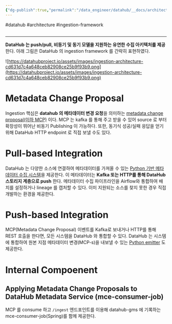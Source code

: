 ```yaml
---
{"dg-publish":true,"permalink":"/data_engineer/datahub/__docs/architecture/datahub-architecture-ingestion-framework/","dgPassFrontmatter":true,"noteIcon":"","created":"","updated":""}
---
```


#datahub #architecture #ingestion-framework

```toc
```
---

**DataHub 는 push/pull, 비동기 및 동기 모델을 지원하는 유연한 수집 아키텍처를 제공**한다. 아래 그림은 DataHub 의 ingestion framework 를 간략히 표현하였다.

![https://datahubproject.io/assets/images/ingestion-architecture-cd631d7c4a648ceb82908ce25b9f93b9.png](https://datahubproject.io/assets/images/ingestion-architecture-cd631d7c4a648ceb82908ce25b9f93b9.png)

# Metadata Change Proposal
Ingestion 핵심은 **datahub 의 메타데이터 변경 요청**을 의미하는 [metadata change proposal(이하 MCP)]() 이다. MCP 는 kafka 를 통해 주고 받을 수 있어 source 로 부터 확장성이 뛰어난 비동기 Publishing 이 가능하다. 또한, 동기식 성공/실패 응답을 얻기 위해 DataHub HTTP endpoint 로 직접 보낼 수도 있다.

# Pull-based Integration
DataHub 는 다양한 소스에 연결하여 메타데이터를 가져올 수 있는 [Python 기반 메타데이터 수집 시스템](https://datahubproject.io/docs/metadata-ingestion/)을 제공한다. 이 메타데이터는 **Kafka 또는 HTTP를 통해 DataHub 스토리지 계층으로 push** 한다. 메타데이터 수집 파이프라인을 Airflow와 통합하여 배치를 설정하거나 lineage 를 캡처할 수 있다. 이미 지원되는 소스를 찾지 못한 경우 직접 개발하는 환경을 제공한다.

# Push-based Integration
MCP(Metadata Change Proposal) 이벤트를 Kafka로 보내거나 HTTP를 통해 REST 호출을 한다면, 모든 시스템을 DataHub 와 통합할 수 있다. DataHub 는 시스템에 통합하여 원본 지점 메타데이터 변경(MCP-s)을 내보낼 수 있는 [Python emitter](https://datahubproject.io/docs/metadata-ingestion/#using-as-a-library) 도 제공한다.

# Internal Compoenent
## Applying Metadata Change Proposals to DataHub Metadata Service (mce-consumer-job)
MCP 를 consume 하고 `/ingest` 엔드포인트를 이용해 datahub-gms 에 기록하는 mce-consumer-job(Spring)를 함께 제공한다.
